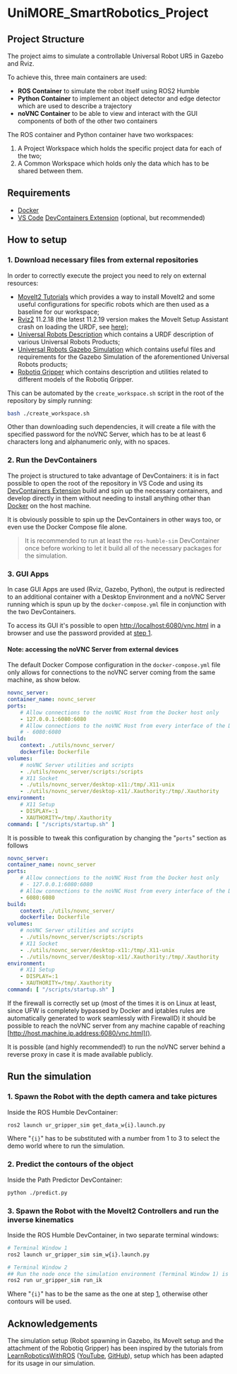 # UniMORE_SmartRobotics_Project

## Project Structure
The project aims to simulate a controllable Universal Robot UR5 in Gazebo and Rviz.

To achieve this, three main containers are used:
- **ROS Container** to simulate the robot itself using ROS2 Humble  
- **Python Container** to implement an object detector and edge detector which are used to describe a trajectory
- **noVNC Container** to be able to view and interact with the GUI components of both of the other two containers

The ROS container and Python container have two workspaces:
1. A Project Workspace which holds the specific project data for each of the two;
2. A Common Workspace which holds only the data which has to be shared between them.

## Requirements
- [Docker](https://docs.docker.com/engine/install/)
- [VS Code](https://code.visualstudio.com/) [DevContainers Extension](https://marketplace.visualstudio.com/items?itemName=ms-vscode-remote.remote-containers) (optional, but recommended)

## How to setup
### 1. Download necessary files from external repositories
In order to correctly execute the project you need to rely on external resources:
- [MoveIt2 Tutorials](https://github.com/moveit/moveit2_tutorials/tree/humble) which provides a way to install MoveIt2 and some useful configurations for specific robots which are then used as a baseline for our workspace;
- [Rviz2](https://github.com/ros2/rviz/tree/humble) 11.2.18 (the latest 11.2.19 version makes the MoveIt Setup Assistant crash on loading the URDF, see [here](https://github.com/moveit/moveit2/issues/3541));
- [Universal Robots Description](https://github.com/UniversalRobots/Universal_Robots_ROS2_Description/tree/humble) which contains a URDF description of various Universal Robots Products; 
- [Universal Robots Gazebo Simulation](https://github.com/UniversalRobots/Universal_Robots_ROS2_Gazebo_Simulation) which contains useful files and requirements for the Gazebo Simulation of the aforementioned Universal Robots products;
- [Robotiq Gripper](https://github.com/PickNikRobotics/ros2_robotiq_gripper) which contains description and utilities related to different models of the Robotiq Gripper.

This can be automated by the `create_workspace.sh` script in the root of the repository by simply running:
```bash
bash ./create_workspace.sh
```

Other than downloading such dependencies, it will create a file with the specified password for the noVNC Server, which has to be at least 6 characters long and alphanumeric only, with no spaces.

### 2. Run the DevContainers
The project is structured to take advantage of DevContainers: it is in fact possible to open the root of the repository in VS Code and using its [DevContainers Extension](https://marketplace.visualstudio.com/items?itemName=ms-vscode-remote.remote-containers) build and spin up the necessary containers, and develop directly in them without needing to install anything other than [Docker](https://www.docker.com/) on the host machine.

It is obviously possible to spin up the DevContainers in other ways too, or even use the Docker Compose file alone.

> It is recommended to run at least the `ros-humble-sim` DevContainer once before working to let it build all of the necessary packages for the simulation.

### 3. GUI Apps
In case GUI Apps are used (Rviz, Gazebo, Python), the output is redirected to an additional container with a Desktop Environment and a noVNC Server running which is spun up by the `docker-compose.yml` file in conjunction with the two DevContainers. 

To access its GUI it's possible to open [http://localhost:6080/vnc.html](http://localhost:6080/vnc.html) in a browser and use the password provided at [step 1](#1-download-necessary-files-from-external-repositories).

#### Note: accessing the noVNC Server from external devices
The default Docker Compose configuration in the `docker-compose.yml` file only allows for connections to the noVNC server coming from the same machine, as show below.
```yml
novnc_server:
container_name: novnc_server
ports:
    # Allow connections to the noVNC Host from the Docker host only
    - 127.0.0.1:6080:6080
    # Allow connections to the noVNC Host from every interface of the Docker Host
    # - 6080:6080
build:
    context: ./utils/novnc_server/
    dockerfile: Dockerfile
volumes:
    # noVNC Server utilities and scripts
    - ./utils/novnc_server/scripts:/scripts
    # X11 Socket
    - ./utils/novnc_server/desktop-x11:/tmp/.X11-unix
    - ./utils/novnc_server/desktop-x11/.Xauthority:/tmp/.Xauthority
environment:
    # X11 Setup
    - DISPLAY=:1
    - XAUTHORITY=/tmp/.Xauthority
command: [ "/scripts/startup.sh" ]
```
It is possible to tweak this configuration by changing the "`ports`" section as follows
```yml
novnc_server:
container_name: novnc_server
ports:
    # Allow connections to the noVNC Host from the Docker host only
    # - 127.0.0.1:6080:6080
    # Allow connections to the noVNC Host from every interface of the Docker Host
    - 6080:6080
build:
    context: ./utils/novnc_server/
    dockerfile: Dockerfile
volumes:
    # noVNC Server utilities and scripts
    - ./utils/novnc_server/scripts:/scripts
    # X11 Socket
    - ./utils/novnc_server/desktop-x11:/tmp/.X11-unix
    - ./utils/novnc_server/desktop-x11/.Xauthority:/tmp/.Xauthority
environment:
    # X11 Setup
    - DISPLAY=:1
    - XAUTHORITY=/tmp/.Xauthority
command: [ "/scripts/startup.sh" ]
```
If the firewall is correctly set up (most of the times it is on Linux at least, since UFW is completely bypassed by Docker and iptables rules are automatically generated to work seamlessly with FirewallD) it should be possible to reach the noVNC server from any machine capable of reaching [http://host.machine.ip.address:6080/vnc.html]().

It is possible (and highly recommended!) to run the noVNC server behind a reverse proxy in case it is made available publicly.

## Run the simulation
### 1. Spawn the Robot with the depth camera and take pictures
Inside the ROS Humble DevContainer:
```bash
ros2 launch ur_gripper_sim get_data_w{i}.launch.py
```
Where "`{i}`" has to be substituted with a number from 1 to 3 to select the demo world where to run the simulation.

### 2. Predict the contours of the object
Inside the Path Predictor DevContainer:
```bash
python ./predict.py
```

### 3. Spawn the Robot with the MoveIt2 Controllers and run the inverse kinematics
Inside the ROS Humble DevContainer, in two separate terminal windows:
```bash
# Terminal Window 1
ros2 launch ur_gripper_sim sim_w{i}.launch.py
```
```bash
# Terminal Window 2
## Run the node once the simulation environment (Terminal Window 1) is ready
ros2 run ur_gripper_sim run_ik
```
Where "`{i}`" has to be the same as the one at step [1](#1-spawn-the-robot-with-the-depth-camera-and-take-pictures), otherwise other contours will be used.

## Acknowledgements
The simulation setup (Robot spawning in Gazebo, its MoveIt setup and the attachment of the Robotiq Gripper) has been inspired by the tutorials from [LearnRoboticsWithROS](https://www.learn-robotics-with-ros.com/) ([YouTube](https://www.youtube.com/@learn-robotics-with-ros), [GitHub](https://github.com/LearnRoboticsWROS)), setup which has been adapted for its usage in our simulation.